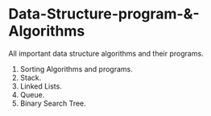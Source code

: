# Data-Structure-program-&-Algorithms
All important data structure algorithms and their programs. 
1. Sorting Algorithms and programs.
2. Stack.
3. Linked Lists.
4. Queue.
5. Binary Search Tree.
